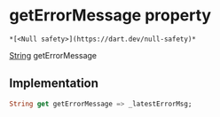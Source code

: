 


# getErrorMessage property




    *[<Null safety>](https://dart.dev/null-safety)*




[String](https://api.flutter.dev/flutter/dart-core/String-class.html) getErrorMessage
  







## Implementation

```dart
String get getErrorMessage => _latestErrorMsg;
```








